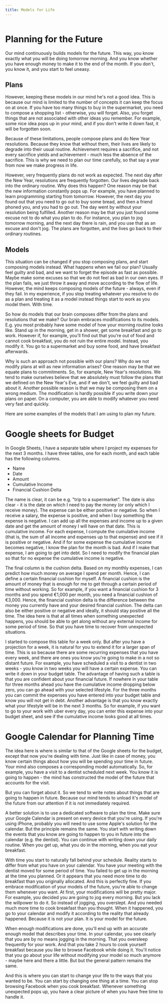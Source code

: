 ```yaml
---
title: Models for Life
---
```

```toc
```

# Planning for the Future
Our mind continuously builds models for the future. This way, you know exactly what you will be doing tomorrow morning. And you know whether you have enough money to make it to the end of the month. If you don't, you know it, and you start to feel uneasy.

## Plans
However, keeping these models in our mind he's not a good idea. This is because our mind is limited to the number of concepts it can keep the focus on at once. If you have too many things to buy in the supermarket, you need to compose a shopping list - otherwise, you will forget. Also, you forget things that are not associated with other ideas you remember. For example, some nice idea pops up in your mind, and if you don't write it down fast, it will be forgotten soon.

Because of these limitations, people compose plans and do New Year resolutions. Because they know that without them, their lives are likely to degrade into their usual routine. Achievement requires a sacrifice, and not every sacrifice yields and achievement - much less the absence of the sacrifice. This is why we need to plan our time carefully, so that say a year from now we make progress in life.

However, very frequently plans do not work as expected. The next day after the New Year, resolutions are frequently forgotten. Our lives degrade back into the ordinary routine. Why does this happen? One reason may be that the new information constantly pops up. For example, you have planned to learn programming starting from tomorrow. However, the next day you found out that you need to go out to buy some bread, and then a friend phoned you, and you had to go out. The day went by without your resolution being fulfilled. Another reason may be that you just found some excuse not to do what you plan to do. For instance, you plan to jog tomorrow morning, and the next day there is rain, and you use that as an excuse and don't jog. The plans are forgotten, and the lives go back to their ordinary routines.

## Models
This situation can be changed if you stop composing plans, and start composing models instead. What happens when we fail our plan? Usually feel guilty and bad, and we want to forget the episode as fast as possible. Maybe make some excuses so that we do not feel as bad in our own eyes. If the plan fails, we just throw it away and move according to the flow of life. However, the mind keeps composing models of the future - always, even if they fail. In my experience, if you stop treating whatever you resolve to do as a plan and treating it as a model instead things start to work as you model them. With time.

So how do models that our brain composes differ from the plans and resolutions that we make? Our brain embraces modifications to its models. E.g. you most probably have some model of how your morning routine looks like. Stand up in the morning, get in a shower, get some breakfast and go to work. However if, for example, you'll find out that you're out of food and cannot cook breakfast, you do not ruin the entire model. Instead, you modify it. You go to a supermarket and buy some food, and have breakfast afterwards.

Why is such an approach not possible with our plans? Why do we not modify plans at will as new information arises? One reason may be that we equate plans to commitments. So, for example, New Year's resolutions. We tend to make ourselves believe that we absolutely must follow the plans that we defined on the New Year's Eve, and if we don't, we feel guilty and bad about it. Another possible reason is that we may be composing them on a wrong medium. The modification is hardly possible if you write down your plans on paper. On a computer, you are able to modify whatever you need very fast and quickly.

Here are some examples of the models that I am using to plan my future.

# Google sheets for Budget
In Google Sheets, I have a separate table where I project my expenses for the next 3 months. I have three tables, one for each month, and each table has the following columns.

- Name
- Date
- Amount
- Cumulative Income
- Financial Cushion Delta

The name is clear, it can be e.g. "trip to a supermarket". The date is also clear - it is the date on which I need to pay the money (or only which I receive money). The expense can be either positive or negative. So when I receive a salary, the expense is positive, and when I buy something the expense is negative. I can add up all the expenses and income up to a given date and get the amount of money I will have on that date. This is cumulative income.  For each expense, I compute the cumulative income (that is, the sum of all income and expenses up to that expense) and see if it is positive or negative. And if for some expense the cumulative income becomes negative, I know the plan for the month is bad. And if I make that expense, I am going to get into debt. So I need to modify the financial plan so that for no expense the cumulative income is negative.

The final column is the cushion delta. Based on my monthly expenses, I can predict how much money on average I spend per month. Hence, I can define a certain financial cushion for myself. A financial cushion is the amount of money that is enough for me to get through a certain period of time without working. So for example, if you want a financial cushion for 3 months and you spend €1,000 per month, you need a financial cushion of €3,000. Hence, the financial cushion delta is the difference between the money you currently have and your desired financial cushion. The delta can also be either positive or negative and ideally, it should stay positive all the time. The idea here is that at all times when something unexpected happens, you should be able to get along without any external income for some period of time. So that you have time to recover from unexpected situations.

I started to compose this table for a week only. But after you have a projection for a week, it is natural for you to extend it for a larger span of time. This is so because there are some recurring expenses that you have every week, and there are ones you know you're going to make in a not so distant future. For example, you have scheduled a visit to a dentist in two weeks - you know in two weeks you will have a certain expense. You can write it down in your budget table. The advantage of having such a table is that you are confident about your financial future. If nowhere in your table for three months ahead you have the cumulative income dropping below zero, you can go ahead with your selected lifestyle. For the three months you can commit the expenses you have entered into your budget table and know you will not get in debt. Another advantage is that you know exactly what your lifestyle will be in the next 3 months. So for example, if you want to go to your work with uber every day, you can enter this expense into your budget sheet, and see if the cumulative income looks good at all times.

# Google Calendar for Planning Time
The idea here is where is similar to that of the Google sheets for the budget, except that now you're dealing with time. Just like in case of money, you know certain things about how you will be spending your time in future. Your mind also composes a corresponding model automatically. So, for example, you have a visit to a dentist scheduled next week. You know it is going to happen - the mind has constructed the model of the future that accounts for the visit.

But you can forget about it. So we tend to write notes about things that are going to happen in future. Because our mind tends to unload it's model of the future from our attention if it is not immediately required.

A better solution is to use a dedicated software to plan the time. Make sure your Google Calendar is present on every device that you're using. If you're using iPhone, probably you will need to use some Apple's solution for the calendar. But the principle remains the same. You start with writing down the events that you know are going to happen to you in future into the calendar (e.g. the dentist). You can continue with writing down your daily routine. When you get up, what you do in the morning, when you eat your breakfast.

With time you start to naturally fall behind your schedule. Reality starts to differ from what you have on your calendar. You have your meeting with the dentist moved for some period of time. You failed to get up in the morning at the time you planned. Or it appears that you need more time to do breakfast than you originally allocated. And this is perfectly fine. If you embrace modification of your models of the future, you're able to change them whenever you want. At first, your modifications will be pretty major. For example, you decided you are going to jog every morning. But you lack the willpower to do it. So instead of jogging, you overslept. And you needed much more time to cook breakfast than you thought. When it happened, you go to your calendar and modify it according to the reality that already happened. Because it is not your plan. It is your model for the future.

When enough modifications are done, you'll end up with an accurate enough model that describes your time. In your calendar, you see clearly that you are by no means jogging in the morning. That you oversleep frequently for your work. And that you take 2 hours to cook yourself breakfast because you like to browse Facebook while doing it. You'll notice that you go about your life without modifying your model so much anymore - maybe here and there a little. But but the general pattern remains the same.

And this is where you can start to change your life to the ways that you wanted to be. You can start by changing one thing at a time. You can stop browsing Facebook when you cook breakfast. Whenever something unexpected pops up, you have a clear picture of when you have free time to handle it.
